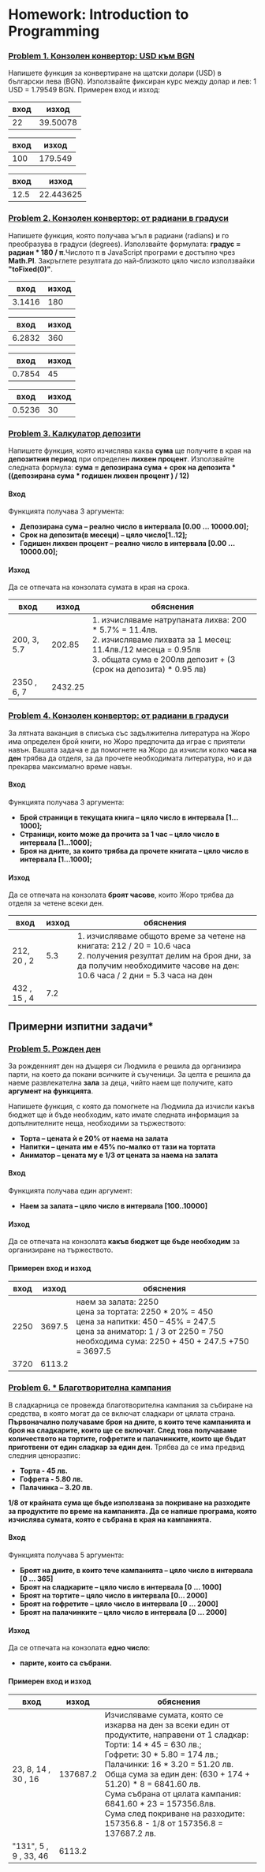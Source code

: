 Homework: Introduction to Programming
========

### [Problem 1. Конзолен конвертор: USD към BGN](https://github.com/dgrigorov/ProgrammingBasicsWithJavaScript-SoftUni/blob/main/02.First-Step-Into-Programming-Exercise/01.usd-to-bgn-converter.js)
Напишете функция за конвертиране на щатски долари (USD) в български лева (BGN). Използвайте фиксиран курс между долар и лев: 1 USD = 1.79549 BGN.
Примерен вход и изход:

|  вход   | изход     |
|---------|-----------|
| 22  | 39.50078  |


|  вход   | изход     |
|---------|-----------|
| 100 | 179.549   |

|  вход   | изход     |
|---------|-----------|
| 12.5| 22.443625 |


### [Problem 2. Конзолен конвертор: от радиани в градуси](https://github.com/dgrigorov/ProgrammingBasicsWithJavaScript-SoftUni/blob/main/02.First-Step-Into-Programming-Exercise/02.radiansToDegrees.js)
Напишете функция, която получава ъгъл в радиани (radians) и го преобразува в градуси (degrees). Използвайте формулата: <b>градус = радиан * 180 / π</b>.Числото π в JavaScript програми е достъпно чрез <b>Math.PI</b>. Закръглете резултата до най-близкото цяло число използвайки <b>"toFixed(0)"</b>.


|  вход   | изход     |
|---------|-----------|
| 3.1416| 180 |


|  вход   | изход     |
|---------|-----------|
| 6.2832| 360 |

|  вход   | изход     |
|---------|-----------|
| 0.7854| 45 |

|  вход   | изход     |
|---------|-----------|
| 0.5236| 30 |


### [Problem 3. Калкулатор депозити](https://github.com/dgrigorov/ProgrammingBasicsWithJavaScript-SoftUni/blob/main/02.First-Step-Into-Programming-Exercise/03.deposit-calculator.js)
Напишете функция, която изчислява каква <b>сума</b> ще получите в края на <b>депозитния период</b> при определен <b>лихвен процент</b>. Използвайте следната формула: 
<b>сума = депозирана сума  + срок на депозита * ((депозирана сума * годишен лихвен процент ) / 12)</b>
#### Вход
Функцията получава 3 аргумента:
* <b>Депозирана сума – реално число в интервала [0.00 … 10000.00];</b>
* <b>Срок на депозита(в месеци) – цяло число[1..12];</b>
* <b>Годишен лихвен процент – реално число в интервала [0.00 … 10000.00];</b>
#### Изход
Да се отпечата на конзолата сумата в края на срока.


|  вход   | изход     | обяснения |
|---------|-----------|---------------|
| 200, 3, 5.7 | 202.85 |1. изчисляваме натрупаната лихва: 200 * 5.7% = 11.4лв. <br />2. изчисляваме лихвата за 1 месец: 11.4лв./12 месеца = 0.95лв <br />3. общата сума е 200лв депозит + (3 (срок на депозита) * 0.95 лв) |
| 2350 , 6, 7 | 2432.25|      |

### [Problem 4. Конзолен конвертор: от радиани в градуси](https://github.com/dgrigorov/ProgrammingBasicsWithJavaScript-SoftUni/blob/main/02.First-Step-Into-Programming-Exercise/04.book-reading.js)
За лятната ваканция в списъка със задължителна литература на Жоро има определен брой книги, но Жоро предпочита да играе с приятели навън. Вашата задача е да помогнете на Жоро да изчисли колко <b>часа на ден</b> трябва да отделя, за да прочете необходимата литература, но и да прекарва максимално време навън.

#### Вход
Функцията получава 3 аргумента:
* <b>Брой страници в текущата книга – цяло число в интервала [1…1000];</b>
* <b>Страници, които може да прочита за 1 час – цяло число в интервала [1…1000];</b>
* <b>Броя на дните, за които трябва да прочете книгата – цяло число в интервала [1…1000];</b>

#### Изход
Да се отпечата на конзолата <b>броят часове</b>, които Жоро трябва да отделя за четене всеки ден.

|  вход   | изход     | обяснения |
|---------|-----------|---------------|
| 212, 20 , 2 | 5.3 |1. изчисляваме общото време за четене на книгата: 212 / 20 = 10.6 часа <br />2. получения резултат делим на броя дни, за да получим необходимите часове на ден: 10.6 часа / 2 дни = 5.3 часа на ден|
|  432 , 15 , 4  | 7.2 |      |

## Примерни изпитни задачи* 

### [Problem 5. Рожден ден](https://github.com/dgrigorov/ProgrammingBasicsWithJavaScript-SoftUni/blob/main/02.First-Step-Into-Programming-Exercise/05.birthday-party.js)
За рожденният ден на дъщеря си Людмила е решила да организира парти, на което да покани всичките ѝ съученици. За целта е решила да наеме развлекателна <b>зала</b> за деца, чийто наем ще получите, като <b>аргумент на функцията</b>. 

Напишете функция, с която да помогнете на Людмила да изчисли какъв бюджет ще ѝ бъде необходим, като имате следната информация за допълнителните неща, необходими за тържеството:

* <b>Торта  – цената ѝ е 20% от наема на залата</b>
* <b>Напитки – цената им е 45% по-малко от тази на тортата</b>
* <b>Аниматор – цената му е 1/3 от цената за наема на залата</b>

#### Вход
Функцията получава един аргумент:
* <b>Наем за залата – цяло число в интервала [100..10000]</b>

#### Изход
Да се отпечата на конзолата <b>какъв бюджет ще бъде необходим</b> за организиране на тържеството. 

#### Примерен вход и изход
|  вход   | изход     | обяснения |
|---------|-----------|---------------|
| 2250 | 3697.5 | наем за залата: 2250<br />цена за тортата: 2250 * 20% = 450<br />цена за напитки: 450 – 45% = 247.5<br />цена за аниматор: 1 / 3 от 2250 = 750<br />необходима сума: 2250 + 450 + 247.5 +750 = 3697.5 |
| 3720 | 6113.2 |      |

### [Problem 6. * Благотворителна кампания](https://github.com/dgrigorov/ProgrammingBasicsWithJavaScript-SoftUni/blob/main/02.First-Step-Into-Programming-Exercise/06.charity-campaign.js)
В сладкарница се провежда благотворителна кампания за събиране на средства, в която могат да се включат сладкари от цялата страна. <b>Първоначално получаваме броя на дните, в които тече кампанията и броя на сладкарите, които ще се включат. След това получаваме количеството на тортите, гофретите и палачинките, които ще бъдат приготвени от един сладкар за един ден.</b> Трябва да се има предвид следния ценоразпис:

* <b>Торта - 45 лв.</b>
* <b>Гофрета - 5.80 лв.</b>
* <b>Палачинка – 3.20 лв.</b>
  
<b>1/8 от крайната сума ще бъде използвана за покриване на разходите за продуктите по време на кампанията. Да се напише програма, която изчислява сумата, която е събрана в края на кампанията.</b>

#### Вход
Функцията получава 5 аргумента:
* <b>Броят на дните, в които тече кампанията – цяло число в интервала [0 … 365]</b>
* <b>Броят на сладкарите – цяло число в интервала [0 … 1000]</b>
* <b>Броят на тортите – цяло число в интервала [0… 2000]</b>
* <b>Броят на гофретите – цяло число в интервала [0 … 2000]</b>
* <b>Броят на палачинките – цяло число в интервала [0 … 2000]</b>

#### Изход
Да се отпечата на конзолата <b>едно число</b>:
* <b>парите, които са събрани.</b>

#### Примерен вход и изход

|  вход   | изход     | обяснения |
|---------|-----------|---------------|
| 23, 8, 14 , 30 , 16 | 137687.2 | Изчисляваме сумата, която се изкарва на ден за всеки един от продуктите, направени от 1 сладкар:<br />Торти: 14 * 45 = 630 лв.;<br />Гофрети: 30 * 5.80 = 174 лв.; <br />Палачинки: 16 * 3.20 = 51.20 лв.<br />Обща сума за един ден: (630 + 174 + 51.20) * 8 = 6841.60 лв.<br />Сума събрана от цялата кампания: 6841.60 * 23 = 157356.8лв.<br />Сума след покриване на разходите: 157356.8 - 1/8 от 157356.8 = 137687.2 лв. |
| "131", 5 , 9 , 33, 46 | 6113.2 |      |
